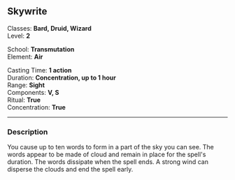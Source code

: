 ## Skywrite

Classes: **Bard, Druid, Wizard**  
Level: **2**  

School: **Transmutation**  
Element: **Air**  

Casting Time: **1 action**  
Duration: **Concentration, up to 1 hour**  
Range: **Sight**  
Components: **V, S**  
Ritual: **True**  
Concentration: **True**  

------

### Description

You cause up to ten words to form in a part of the sky you can see. The words appear to be made of cloud and remain in place for the spell's duration. The words dissipate when the spell ends. A strong wind can disperse the clouds and end the spell early.